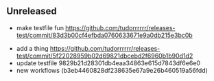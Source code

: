 ## Unreleased
- make testfile fun https://github.com/tudorrrrrr/releases-test/commit/83d3b00cf4efbda0760633671e9a0db215e3bc0b
* add a thing https://github.com/tudorrrrrr/releases-test/commit/5f22028959b02d69821dbcebd2f6960b1b90d1d2
* update testfile 9829b21d28301db4eaa34863e615d7843df6e6e0
* new workflows (b3eb4460828df238635e67a9e26b460519a56fdd)

